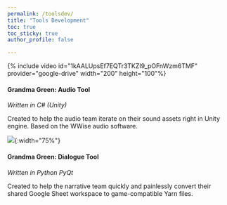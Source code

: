 ```yaml
---
permalink: /toolsdev/
title: "Tools Development"
toc: true
toc_sticky: true
author_profile: false

---
```


{% include video id="1kAALUpsEf7EQTr3TKZI9_pOFnWzm6TMF" provider="google-drive" width="200" height="100"%}

#### Grandma Green: Audio Tool

*Written in C# (Unity)*

Created to help the audio team iterate on their sound assets right in Unity engine. Based on the WWise audio software.

![](/assets/images/portfolio/grandma-green-dialogue-tool.gif){:width="75%"}

#### Grandma Green: Dialogue Tool

*Written in Python PyQt*

Created to help the narrative team quickly and painlessly convert their shared Google Sheet workspace to game-compatible Yarn files.
